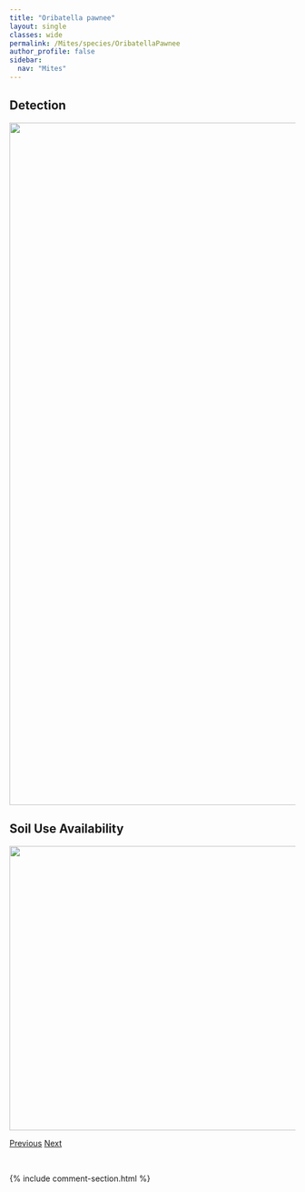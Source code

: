 ```yaml
---
title: "Oribatella pawnee"
layout: single
classes: wide
permalink: /Mites/species/OribatellaPawnee
author_profile: false
sidebar:
  nav: "Mites"
---
```


<h2>Detection</h2>

<a href="https://drive.google.com/uc?export=view&id=1EnvJHjEPC3ieEoO2XkQ0u6Bo2G1RaGEb">
<img src="https://drive.google.com/uc?export=view&id=1EnvJHjEPC3ieEoO2XkQ0u6Bo2G1RaGEb" height = "1200" width = "800">
</a>


<h2>Soil Use Availability</h2>

<a href="https://drive.google.com/uc?export=view&id=1vbQjy7kOR4WE_Vl__pJT_yqwy5b11S_-">
<img src="https://drive.google.com/uc?export=view&id=1vbQjy7kOR4WE_Vl__pJT_yqwy5b11S_-" height = "500" width = "1000">
</a>


<a href="/DevelopmentWebsite/Mites/species/OribatellaJacoti" class="pagination--pager" title="Oribatella jacoti">Previous</a> <a href="/DevelopmentWebsite/Mites/species/OribatellaReticulatoides" class="pagination--pager" title="Oribatella reticulatoides">Next</a>

<p>&nbsp;</p>

{% include comment-section.html %}
